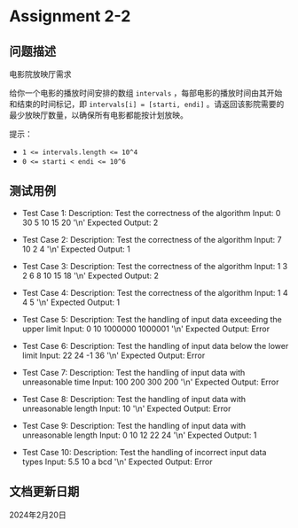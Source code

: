 # Assignment 2-2

## 问题描述

电影院放映厅需求

给你一个电影的播放时间安排的数组 `intervals` ，每部电影的播放时间由其开始和结束的时间标记，即 `intervals[i] = [starti, endi]` 。请返回该影院需要的最少放映厅数量，以确保所有电影都能按计划放映。

提示：

* `1 <= intervals.length <= 10^4`
* `0 <= starti < endi <= 10^6`

## 测试用例

* Test Case 1:
  Description: Test the correctness of the algorithm
  Input: 0 30 5 10 15 20 '\n'
  Expected Output: 2

* Test Case 2:
  Description: Test the correctness of the algorithm
  Input: 7 10 2 4 '\n'
  Expected Output: 1

* Test Case 3:
  Description: Test the correctness of the algorithm
  Input: 1 3 2 6 8 10 15 18 '\n'
  Expected Output: 2

* Test Case 4:
  Description: Test the correctness of the algorithm
  Input: 1 4 4 5 '\n'
  Expected Output: 1

* Test Case 5:
  Description: Test the handling of input data exceeding the upper limit
  Input: 0 10 1000000 1000001 '\n'
  Expected Output: Error

* Test Case 6:
  Description: Test the handling of input data below the lower limit
  Input: 22 24 -1 36 '\n'
  Expected Output: Error

* Test Case 7:
  Description: Test the handling of input data with unreasonable time
  Input: 100 200 300 200 '\n'
  Expected Output: Error

* Test Case 8:
  Description: Test the handling of input data with unreasonable length
  Input: 10 '\n'
  Expected Output: Error

* Test Case 9:
  Description: Test the handling of input data with unreasonable length
  Input: 0 10 12 22 24 '\n'
  Expected Output: 1

* Test Case 10:
  Description: Test the handling of incorrect input data types
  Input: 5.5 10 a bcd '\n'
  Expected Output: Error

## 文档更新日期

2024年2月20日
